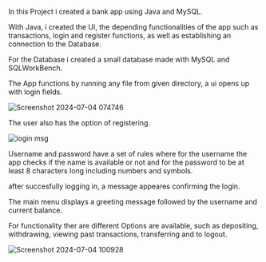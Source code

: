 In this Project i created a bank app using Java and MySQL.

With Java, i created the UI, the depending functionalities of the app such as transactions, login and register functions,
as well as establishing an connection to the Database.

For the Database i created a small database made with MySQL and SQLWorkBench.

The App functions by running any file from given directory, a ui opens up with login fields.

![Screenshot 2024-07-04 074746](https://github.com/gm737/JAVA-Bank-App/assets/174362613/7fbf7be5-4a71-4363-8a9b-d3edf0133cef)

The user also has the option of registering. 

![login msg](https://github.com/gm737/JAVA-Bank-App/assets/174362613/462e79a6-59d7-4d3c-8968-c13d86361df4)


Username and password have a set of rules where for the username the app checks if the name is available or not
and for the password to be at least 8 characters long including numbers and symbols.

after succesfully logging in, a message appeares confirming the login.


The  main menu displays a greeting message followed by the username and current balance.

For functionality ther are different Options are available, such as depositing, withdrawing, viewing past transactions, transferring and to logout.


![Screenshot 2024-07-04 100928](https://github.com/gm737/JAVA-Bank-App/assets/174362613/3f494a89-9986-4b61-81bc-11c88395959d)
